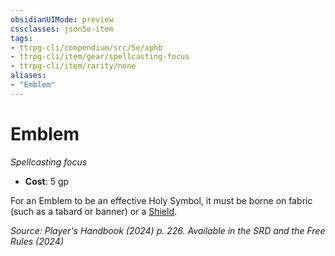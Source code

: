 ```yaml
---
obsidianUIMode: preview
cssclasses: json5e-item
tags:
- ttrpg-cli/compendium/src/5e/xphb
- ttrpg-cli/item/gear/spellcasting-focus
- ttrpg-cli/item/rarity/none
aliases: 
- "Emblem"
---
```

# Emblem
*Spellcasting focus*  


- **Cost**: 5 gp

For an Emblem to be an effective Holy Symbol, it must be borne on fabric (such as a tabard or banner) or a [Shield](/3-Mechanics/CLI/items/shield-xphb.md).

*Source: Player's Handbook (2024) p. 226. Available in the <span title='Systems Reference Document (5.2)'>SRD</span> and the Free Rules (2024)*
